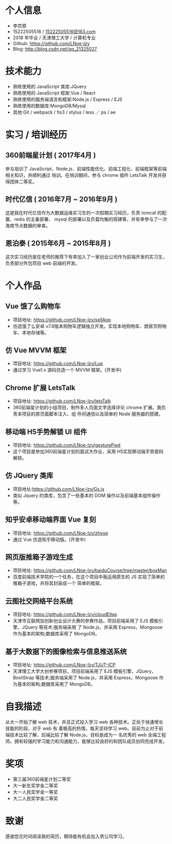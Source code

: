 # 个人信息
- 李宗原
- 15222505516 / 15222505516@163.com
- 2018 年毕业 / 天津理工大学 / 计算机专业
- Github: https://github.com/LNoe-lzy
- Blog: http://blog.csdn.net/qq_21325027
# 技术能力
- 熟练使用的 JavaScript 类库:JQuery
- 熟练使用的 JavaScript 框架:Vue / React
- 熟练使用的服务端语言和框架:Node.js / Express / EJS
- 熟练使用的数据库:MongoDB/Mysql
- 其他:Git / webpack / fis3 / stylus / less ／ ps / ae
# 实习 / 培训经历 
## 360前端星计划 ( 2017年4月 )
参与培训了 JavaScript、Node.js、前端性能优化、前端工程化、前端框架等前端相关知识，并顺利通过 培训。在培训期间，参与 chrome 插件 LetsTalk 开发并获得团体二等奖。
## 时代亿信 ( 2016年7月 ~ 2016年9月 )
这是我在时代亿信作为大数据运维实习生的一次假期实习经历，负责 tomcat 的配置、redis 的主备部署、
mysql 的部署以及负载均衡的搭建等，并有幸参与了一次海南节点数据的审查。 
## 恩泊泰 ( 2015年6月 ~ 2015年8月 )
这次实习经历是在老师的推荐下有幸加入了一家创业公司作为前端开发的实习生，负责部分外包项目 web 前端的开发。
# 个人作品
## Vue 饿了么购物车
- 项目地址: https://github.com/LNoe-lzy/sellApp
- 仿造饿了么安卓 v7.8版本购物车逻辑独立开发。实现本地购物车、商家页购物车、本地存储等。
## 仿 Vue MVVM 框架
- 项目地址: https://github.com/LNoe-lzy/Lue
- 通过学习 Vue1.x 源码仿造一个 MVVM 框架。(开发中)
## Chrome 扩展 LetsTalk
- 项目地址: https://github.com/LNoe-lzy/letsTalk
- 360前端星计划的小组项目，制作多人页面文字选择评论 chrome 扩展。我负责本项目的原页面脚本注入、组 件间通信以及简单的 Node 服务器的搭建。
## 移动端 H5手势解锁 UI 组件
- 项目地址: https://github.com/LNoe-lzy/gesturePwd 
- 这个项目是参加360前端星计划的面试大作业，采用 H5实现移动端手势密码解锁。
## 仿 JQuery 类库
- 项目地址:https://github.com/LNoe-lzy/Gs.js
- 类似 Jquery 的类库，包含了一些基本的 DOM 操作以及前端基本组件操作等。
## 知乎安卓移动端界面 Vue 复刻
- 项目地址: https://github.com/LNoe-lzy/zhvue 
- 通过 Vue 仿造知乎移动版。(开发中)
## 网页版推箱子游戏生成
- 项目地址: https://github.com/LNoe-lzy/baiduCourse/tree/master/boxMan 
- 百度前端技术学院的一个任务，在这个项目中我运用原生的 JS 实现了简单的推箱子游戏，并将其封装成一个 简单的框架。
## 云图社交网络平台系统
- 项目地址: https://github.com/LNoe-lzy/cloudEtlas 
- 天津市互联网加创新创业设计大赛的参赛作品，项目前端采用了 EJS 模板引擎，JQuery 等技术;服务端采用 了 Node.js，并采用 Express，Mongoose 作为基本的架构;数据库采用了 MongoDB。
## 基于大数据下的图像检索与信息推送系统
- 项目地址: https://github.com/LNoe-lzy/TJUT-ICP
- 天津理工大学大创参赛项目，项目前端采用了 EJS 模板引擎，JQuery，BootStrap 等技术;服务端采用了 Node.js，并采用 Express，Mongoose 作为基本的架构;数据库采用了 MongoDB。
# 自我描述
从大一开始了解 web 技术，并且正式投入学习 web 各种技术。正处于快速增长技能的阶段，对于 web 有 着极高的热情，每天坚持学习 web。目前为止对于前端技术比较了解，后端比较了解 Node.js，目标是成为一 名优秀的 web 全端工程师。拥有较强的学习能力和沟通能力，能够比较良好的和团队成员协同完成开发。
# 奖项
- 第三届360前端星计划二等奖 
- 大一新生奖学金二等奖 
- 大一人民奖学金一等奖 
- 大二人民奖学金二等奖
# 致谢
感谢您花时间阅读我的简历，期待能有机会加入贵公司学习。
